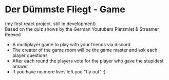 # Der Dümmste Fliegt - Game
(my first react project, still in development)<br>
Based on the quiz shows by the German Youtubers Pietsmiet & Streamer Reeved

* A multiplayer game to play with your friends via discord
* The creater of the game room will be the game master and ask each player questions
* After each round the players vote for the player who gave the stupidest answer
* If you have no more lives left you "fly out" :)
